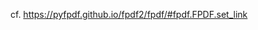 cf. https://pyfpdf.github.io/fpdf2/fpdf/#fpdf.FPDF.set_link

<script>
// Migrating Markdown doc to docstrings - cf. https://github.com/PyFPDF/fpdf2/issues/31
window.location = 'https://pyfpdf.github.io/fpdf2/fpdf/#fpdf.FPDF.set_link'
</script>
